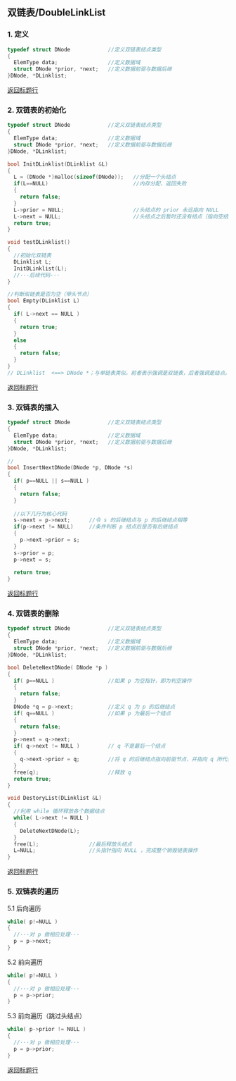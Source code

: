 ## 双链表/DoubleLinkList
### 1. 定义
```C
typedef struct DNode            //定义双链表结点类型
{
  ElemType data;                //定义数据域
  struct DNode *prior, *next;   //定义数据前驱与数据后继
}DNode, *DLinklist;
```

[返回标题行](https://github.com/AdorableLake/hello-world/blob/master/Data%20Structure/2.4_DoubleLinkList.md#双链表doublelinklist)

### 2. 双链表的初始化
```C
typedef struct DNode            //定义双链表结点类型
{
  ElemType data;                //定义数据域
  struct DNode *prior, *next;   //定义数据前驱与数据后继
}DNode, *DLinklist;

bool InitDLinklist(DLinklist &L)
{
  L = (DNode *)malloc(sizeof(DNode));   //分配一个头结点
  if(L==NULL)                           //内存分配，返回失败
  {
    return false;
  }
  L->prior = NULL;                      //头结点的 prior 永远指向 NULL
  L->next = NULL;                       //头结点之后暂时还没有结点（指向空结点）
  return true;
}

void testDLinklist()                    
{
  //初始化双链表
  DLinklist L;
  InitDLinklist(L);
  //···后续代码···
}

//判断双链表是否为空（带头节点）
bool Empty(DLinklist L)
{
  if( L->next == NULL )
  {
    return true;
  }
  else
  {
    return false;
  }
}
// DLinklist  <==> DNode *；与单链表类似，前者表示强调是双链表，后者强调是结点。
```

[返回标题行](https://github.com/AdorableLake/hello-world/blob/master/Data%20Structure/2.4_DoubleLinkList.md#双链表doublelinklist)

### 3. 双链表的插入
```C
typedef struct DNode            //定义双链表结点类型
{
  ElemType data;                //定义数据域
  struct DNode *prior, *next;   //定义数据前驱与数据后继
}DNode, *DLinklist;

//
bool InsertNextDNode(DNode *p, DNode *s)
{
  if( p==NULL || s==NULL )
  {
    return false;
  }
  
  //以下几行为核心代码
  s->next = p->next;      //令 s 的后继结点与 p 的后继结点相等
  if(p->next != NULL)     //条件判断 p 结点后是否有后继结点
  {
    p->next->prior = s;
  }
  s->prior = p;
  p->next = s;
  
  return true;
}
```

[返回标题行](https://github.com/AdorableLake/hello-world/blob/master/Data%20Structure/2.4_DoubleLinkList.md#双链表doublelinklist)

### 4. 双链表的删除
```C
typedef struct DNode            //定义双链表结点类型
{
  ElemType data;                //定义数据域
  struct DNode *prior, *next;   //定义数据前驱与数据后继
}DNode, *DLinklist;

bool DeleteNextDNode( DNode *p )
{
  if( p==NULL )                 //如果 p 为空指针，即为判空操作
  {
    return false;
  }
  DNode *q = p->next;           //定义 q 为 p 的后继结点
  if( q==NULL )                 //如果 p 为最后一个结点
  {
    return false;
  }
  p->next = q->next;            
  if( q->next != NULL )         // q 不是最后一个结点
  {
    q->next->prior = q;         //将 q 的后继结点指向前驱节点，并指向 q 所代表的数据元素
  }
  free(q);                      //释放 q
  return true;
}

void DestoryList(DLinklist &L)
{
  //利用 while 循环释放各个数据结点
  while( L->next != NULL )
  {
    DeleteNextDNode(L);
  }
  free(L);                //最后释放头结点
  L=NULL;                 //头指针指向 NULL ，完成整个销毁链表操作
}

```

[返回标题行](https://github.com/AdorableLake/hello-world/blob/master/Data%20Structure/2.4_DoubleLinkList.md#双链表doublelinklist)

### 5. 双链表的遍历
5.1 后向遍历
```C
while( p!=NULL )
{
  //···对 p 做相应处理···
  p = p->next;
}
```
5.2 前向遍历
```C
while( p!=NULL )
{
  //···对 p 做相应处理···
  p = p->prior;
}
```
5.3 前向遍历（跳过头结点）
```C
while( p->prior != NULL )
{
  //···对 p 做相应处理···
  p = p->prior;
}
```

[返回标题行](https://github.com/AdorableLake/hello-world/blob/master/Data%20Structure/2.4_DoubleLinkList.md#双链表doublelinklist)
